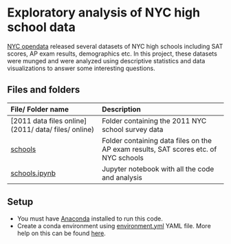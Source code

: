# Exploratory analysis of NYC high school data

[NYC opendata](https://opendata.cityofnewyork.us/) released several datasets of NYC high schools including SAT scores, AP exam results, demographics etc. In this project, these datasets were munged and were analyzed using descriptive statistics and data visualizations to answer some interesting questions.

## Files and folders

| File/ Folder name | Description |
| :--- | :--- |
| [2011 data files online](2011/ data/ files/ online) | Folder containing the 2011 NYC school survey data |
| [schools](schools) | Folder containing data files on the AP exam results, SAT scores etc. of NYC schools |
| [schools.ipynb](schools.ipynb) | Jupyter notebook with all the code and analysis |

## Setup

- You must have [Anaconda](https://www.continuum.io/downloads) installed to run this code.
- Create a conda environment using [environment.yml](environment.yml) YAML file. More help on this can be found [here](https://conda.io/docs/using/envs.html#use-environment-from-file).
